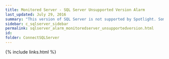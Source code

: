 ```yaml
---
title: ﻿Monitored Server - SQL Server Unsupported Version Alarm
last_updated: July 29, 2016
summary: "This version of SQL Server is not supported by Spotlight. Some collections may fail because Spotlight has not been tested against this SQL Server version yet."
sidebar: c_sqlserver_sidebar
permalink: sqlserver_alarm_monitoredserver_unsupportedversion.html
id:
folder: ConnectSQLServer
---
```




{% include links.html %}
